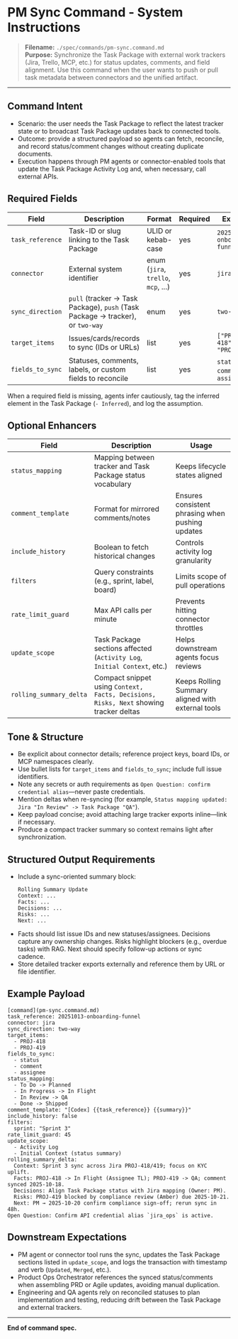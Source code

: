 # PM Sync Command - System Instructions

> **Filename:** `./spec/commands/pm-sync.command.md`  
> **Purpose:** Synchronize the Task Package with external work trackers (Jira, Trello, MCP, etc.) for status updates, comments, and field alignment. Use this command when the user wants to push or pull task metadata between connectors and the unified artifact.

---

## Command Intent

- Scenario: the user needs the Task Package to reflect the latest tracker state or to broadcast Task Package updates back to connected tools.
- Outcome: provide a structured payload so agents can fetch, reconcile, and record status/comment changes without creating duplicate documents.
- Execution happens through PM agents or connector-enabled tools that update the Task Package Activity Log and, when necessary, call external APIs.

## Required Fields

| Field | Description | Format | Required | Example |
|---|---|---|---|---|
| `task_reference` | Task-ID or slug linking to the Task Package | ULID or kebab-case | yes | `20251013-onboarding-funnel` |
| `connector` | External system identifier | enum (`jira`, `trello`, `mcp`, ...) | yes | `jira` |
| `sync_direction` | `pull` (tracker -> Task Package), `push` (Task Package -> tracker), or `two-way` | enum | yes | `two-way` |
| `target_items` | Issues/cards/records to sync (IDs or URLs) | list | yes | `["PROJ-418", "PROJ-419"]` |
| `fields_to_sync` | Statuses, comments, labels, or custom fields to reconcile | list | yes | `status`, `comment`, `assignee` |

When a required field is missing, agents infer cautiously, tag the inferred element in the Task Package (`- Inferred`), and log the assumption.

## Optional Enhancers

| Field | Description | Usage |
|---|---|---|
| `status_mapping` | Mapping between tracker and Task Package status vocabulary | Keeps lifecycle states aligned |
| `comment_template` | Format for mirrored comments/notes | Ensures consistent phrasing when pushing updates |
| `include_history` | Boolean to fetch historical changes | Controls activity log granularity |
| `filters` | Query constraints (e.g., sprint, label, board) | Limits scope of pull operations |
| `rate_limit_guard` | Max API calls per minute | Prevents hitting connector throttles |
| `update_scope` | Task Package sections affected (`Activity Log`, `Initial Context`, etc.) | Helps downstream agents focus reviews |
| `rolling_summary_delta` | Compact snippet using `Context, Facts, Decisions, Risks, Next` showing tracker deltas | Keeps Rolling Summary aligned with external tools |

## Tone & Structure

- Be explicit about connector details; reference project keys, board IDs, or MCP namespaces clearly.
- Use bullet lists for `target_items` and `fields_to_sync`; include full issue identifiers.
- Note any secrets or auth requirements as `Open Question: confirm credential alias`—never paste credentials.
- Mention deltas when re-syncing (for example, `Status mapping updated: Jira "In Review" -> Task Package "QA"`).
- Keep payload concise; avoid attaching large tracker exports inline—link if necessary.
- Produce a compact tracker summary so context remains light after synchronization.

## Structured Output Requirements

- Include a sync-oriented summary block:
  ```
  Rolling Summary Update
  Context: ...
  Facts: ...
  Decisions: ...
  Risks: ...
  Next: ...
  ```
- Facts should list issue IDs and new statuses/assignees. Decisions capture any ownership changes. Risks highlight blockers (e.g., overdue tasks) with RAG. Next should specify follow-up actions or sync cadence.
- Store detailed tracker exports externally and reference them by URL or file identifier.

## Example Payload

```
[command](pm-sync.command.md)
task_reference: 20251013-onboarding-funnel
connector: jira
sync_direction: two-way
target_items:
  - PROJ-418
  - PROJ-419
fields_to_sync:
  - status
  - comment
  - assignee
status_mapping:
  - To Do -> Planned
  - In Progress -> In Flight
  - In Review -> QA
  - Done -> Shipped
comment_template: "[Codex] {{task_reference}} {{summary}}"
include_history: false
filters:
  sprint: "Sprint 3"
rate_limit_guard: 45
update_scope:
  - Activity Log
  - Initial Context (status summary)
rolling_summary_delta:
  Context: Sprint 3 sync across Jira PROJ-418/419; focus on KYC uplift.
  Facts: PROJ-418 -> In Flight (Assignee TL); PROJ-419 -> QA; comment synced 2025-10-18.
  Decisions: Align Task Package status with Jira mapping (Owner: PM).
  Risks: PROJ-419 blocked by compliance review (Amber) due 2025-10-21.
  Next: PM → 2025-10-20 confirm compliance sign-off; rerun sync in 48h.
Open Question: Confirm API credential alias `jira_ops` is active.
```

## Downstream Expectations

- PM agent or connector tool runs the sync, updates the Task Package sections listed in `update_scope`, and logs the transaction with timestamp and verb (`Updated`, `Merged`, etc.).
- Product Ops Orchestrator references the synced status/comments when assembling PRD or Agile updates, avoiding manual duplication.
- Engineering and QA agents rely on reconciled statuses to plan implementation and testing, reducing drift between the Task Package and external trackers.

---

**End of command spec.**
